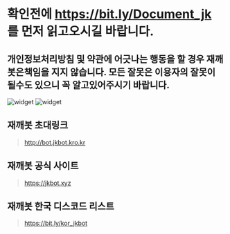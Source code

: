 # 확인전에 https://bit.ly/Document_jk 를 먼저 읽고오시길 바랍니다.
## 개인정보처리방침 및 약관에 어긋나는 행동을 할 경우 재깨봇은책임을 지지 않습니다. 모든 잘못은 이용자의 잘못이 될수도 있으니 꼭 알고있어주시기 바랍니다.

<img src="https://koreanbots.dev/api/widget/bots/status/867401846519234580.svg" alt="widget">
<img src="https://koreanbots.dev/api/widget/bots/votes/867401846519234580.svg" alt="widget">

## 재깨봇 초대링크
> http://bot.jkbot.kro.kr
## 재깨봇 공식 사이트
> https://jkbot.xyz
## 재깨봇 한국 디스코드 리스트
> https://bit.ly/kor_jkbot
